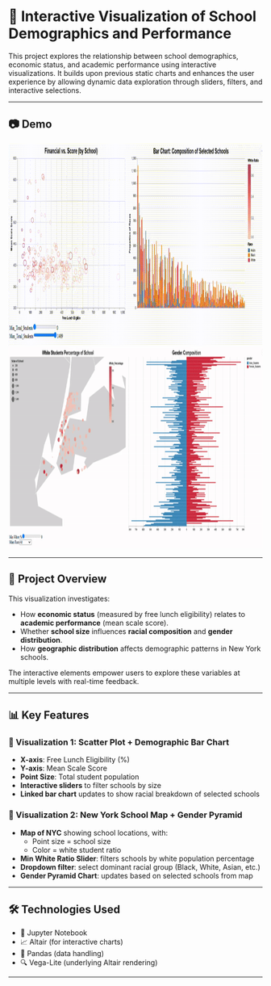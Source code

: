# 🧠 Interactive Visualization of School Demographics and Performance

This project explores the relationship between school demographics, economic status, and academic performance using interactive visualizations. It builds upon previous static charts and enhances the user experience by allowing dynamic data exploration through sliders, filters, and interactive selections.

---

## 📷 Demo
<img src="https://github.com/oscar10408/Dynamic-Data-Explorer/blob/main/images/Interactive_chart_1.gif" alt="demo" width="1000" height="400"/>
<img src="https://github.com/oscar10408/Dynamic-Data-Explorer/blob/main/images/Interactive_chart_2.gif" alt="demo" width="1000" height="400"/>

---

## 📌 Project Overview

This visualization investigates:

- How **economic status** (measured by free lunch eligibility) relates to **academic performance** (mean scale score).
- Whether **school size** influences **racial composition** and **gender distribution**.
- How **geographic distribution** affects demographic patterns in New York schools.

The interactive elements empower users to explore these variables at multiple levels with real-time feedback.

---

## 📊 Key Features

### 🔹 Visualization 1: Scatter Plot + Demographic Bar Chart
- **X-axis**: Free Lunch Eligibility (%)
- **Y-axis**: Mean Scale Score
- **Point Size**: Total student population
- **Interactive sliders** to filter schools by size
- **Linked bar chart** updates to show racial breakdown of selected schools

### 🔹 Visualization 2: New York School Map + Gender Pyramid
- **Map of NYC** showing school locations, with:
  - Point size = school size
  - Color = white student ratio
- **Min White Ratio Slider**: filters schools by white population percentage
- **Dropdown filter**: select dominant racial group (Black, White, Asian, etc.)
- **Gender Pyramid Chart**: updates based on selected schools from map

---

## 🛠 Technologies Used

- 📒 Jupyter Notebook
- 📈 Altair (for interactive charts)
- 🐼 Pandas (data handling)
- 🔍 Vega-Lite (underlying Altair rendering)

---

